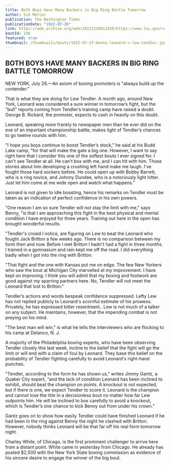 ```yaml
---
title: Both Boys Have Many Backers in Big Ring Battle Tomorrow
author: Sid Mercer
publication: The Washington Times
publicationDate: "1922-07-26"
link: https://web.archive.org/web/20211216011439/https://www.loc.gov/resource/sn84026749/1922-07-26/ed-1/?sp=15
boutId: 136
featured: true
thumbnail: /thumbnails/bouts/1922-07-27-benny-leonard-v-lew-tendler.jpg
---
```


## BOTH BOYS HAVE MANY BACKERS IN BIG RING BATTLE TOMORROW

NEW YORK, July 26.—An axiom of boxing promoters is "always build up the contender."

That is what they are doing for Lew Tendler. A month ago, around New York, Leonard was considered a sure winner in tomorrow’s fight, but the "bull" reports coming from Tendler’s training camp have raised a doubt. George B. Rickard, the promoter, expects to cash in heavily on this doubt.

Leonard, speaking more frankly to newspaper men than he ever did on the eve of an important championship battle, makes light of Tendler’s chances to go twelve rounds with him.

"I hope you boys continue to boost Tendler’s stock," he said at his Budd Lake camp, "for that will make the gate a big one. However, I want to say right here that I consider this one of the softest bouts I ever signed for. I can't see Tendler at all. He can't box with me, and I can hit with him. Those stories about him developing a crushing left hand make me laugh. I've fought those hard sockers before. He could open up with Bobby Barrett, who is a ring novice, and Johnny Dundee, who is a notoriously light hitter. Just let him come at me wide open and watch what happens."

Leonard is not given to idle boasting, hence his remarks on Tendler must be taken as an indication of perfect confidence in his own powers.

"One reason I am so sure Tendler will not stay the limit with me," says Benny, "is that I am approaching this fight in the best physical and mental condition I have enjoyed for three years. Training out here in the open has brought wonderful results.

"Tendler's crowd I notice, are figuring on Lew to beat the Leonard who fought Jack Britton a few weeks ago. There is no comparison between my form then and now. Before I met Britton I hadn't had a fight in three months. I trained in a gymnasium and rain kept me off the road. I did everything badly when I got into the ring with Britton.

"That fight and the one with Kansas put me on edge. The few New Yorkers who saw the bout at Michigan City marvelled at my improvement. I have kept on improving. I think you will admit that my boxing and footwork are good against my sparring partners here. No, Tendler will not meet the Leonard that lost to Britton."

Tendler’s actions and words bespeak confidence suppressed. Lefty Lew has not replied publicly to Leonard's scornful estimate of his prowess. Privately, he has expressed bitter resentment.. Lew is not much of a talker on any subject. He maintains, however, that the impending combat is not preying on his mind.

"The best man will win," is what he tells the interviewers who are flocking to his camp at Delanco, N. J.

A majority of the Philadelphia boxing experts, who have been observing Tendler closely this last week, incline to the belief that the fight will go the limit or will end with a claim of foul by Leonard. They base this belief on the probability of Tendier fighting carefully to avoid Leonard's right-hand punches.

"Tendler, according to the form he has shown us," writes Jimmy Gantz, a Quaker City expert, "and the lack of condition Leonard has been inclined to exhibit, should beat the champion on points. A knockout is not expected, but if there is one, we expect Tendler to score it. Leonard is the champion and cannot lose the title in a decisionless bout no matter how far Lew outpoints him. He will be inclined to box carefully to avoid a knockout, which is Tendler’s one chance to kick Benny out from under his crown."

Gantz goes on to show how easily Tendler could have finished Leonard if he had been in the ring against Benny the night he clashed with Britton. However, nobody thinks Leonard will be that far off his real form tomorrow night.

Charley White, of Chicago. is the first prominent challenger to arrive here from a distant point. White came in yesterday from Chicago. He already has posted $2,500 with the New York State boxing commission as evidence of his sincere desire to engage the winner of the big bout.
